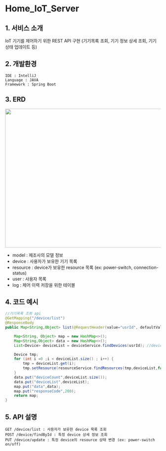 # Home_IoT_Server

## 1. 서비스 소개
IoT 기기를 제어하기 위한 REST API 구현 (기기목록 조회, 기기 정보 상세 조회, 기기 상태 업데이트 등)

## 2. 개발환경
    IDE : IntelliJ
    Language : JAVA
    Framework : Spring Boot

## 3. ERD
<img src="https://user-images.githubusercontent.com/43440240/113035966-ab68e180-91ce-11eb-9d04-89d0baed7d0a.png"  width="800" height="450">

* model : 제조사의 모델 정보
* device : 사용자가 보유한 기기 목록
* resource : device가 보유한 resource 목록 (ex: power-switch, connection-status)
* user : 사용자 목록
* log : 제어 이력 저장을 위한 테이블

## 4. 코드 예시
```java
//기기목록 조회 api
@GetMapping("/device/list") 
@ResponseBody 
public Map<String,Object> list(@RequestHeader(value="usrId", defaultValue="1")int usrId) throws Exception{

    Map<String, Object> map = new HashMap<>();
    Map<String,Object> data = new HashMap<>();
    List<Device> deviceList = deviceService.findDevices(usrId); //device list 조회

    Device tmp;
    for (int i =0 ;i < deviceList.size() ; i++) {
        tmp = deviceList.get(i);
        tmp.setResource(resourceService.findResources(tmp,deviceList,false)); // resource list 조회
    }
    data.put("deviceCount",deviceList.size());
    data.put("deviceList",deviceList);
    map.put("data",data);
    map.put("responseCode",200);
    return map;
}
```
## 5. API 설명
    GET /device/list : 사용자가 보유한 device 목록 조회
    POST /device/findById : 특정 device 상세 정보 조회
    PUT /device/update : 특정 device의 resource 상태 변경 (ex: power-switch on/off)
